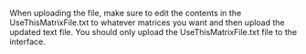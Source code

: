 When uploading the file, 
make sure to edit the contents in the UseThisMatrixFile.txt to
whatever matrices you want and then upload the updated text
file. You should only upload the UseThisMatrixFile.txt file to
the interface.
